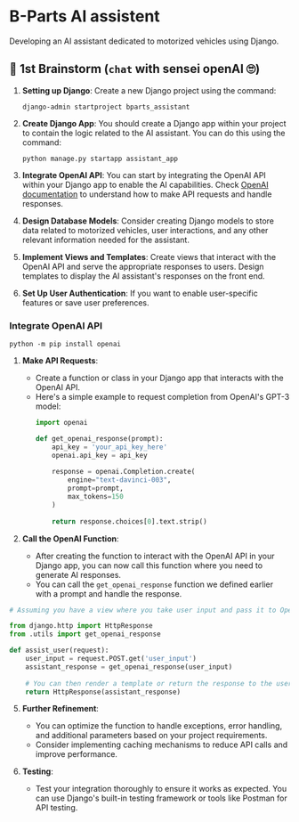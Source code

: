 # B-Parts AI assistent
Developing an AI assistant dedicated to motorized vehicles using Django.

## 🧠 1st Brainstorm (`chat` with sensei openAI 🙄)

1. **Setting up Django**: Create a new Django project using the command:
    ```
    django-admin startproject bparts_assistant
    ```

2. **Create Django App**: You should create a Django app within your project to contain the logic related to the AI assistant. You can do this using the command:
    ```
    python manage.py startapp assistant_app
    ```

3. **Integrate OpenAI API**: You can start by integrating the OpenAI API within your Django app to enable the AI capabilities. Check [OpenAI documentation](https://platform.openai.com/docs/api-reference) to understand how to make API requests and handle responses.

4. **Design Database Models**: Consider creating Django models to store data related to motorized vehicles, user interactions, and any other relevant information needed for the assistant.

5. **Implement Views and Templates**: Create views that interact with the OpenAI API and serve the appropriate responses to users. Design templates to display the AI assistant's responses on the front end.

6. **Set Up User Authentication**: If you want to enable user-specific features or save user preferences.

### Integrate OpenAI API
```
python -m pip install openai
```

1. **Make API Requests**:
   - Create a function or class in your Django app that interacts with the OpenAI API.
   - Here's a simple example to request completion from OpenAI's GPT-3 model:
     ```python
     import openai

     def get_openai_response(prompt):
         api_key = 'your_api_key_here'
         openai.api_key = api_key
         
         response = openai.Completion.create(
             engine="text-davinci-003",
             prompt=prompt,
             max_tokens=150
         )
         
         return response.choices[0].text.strip()
     ```

4. **Call the OpenAI Function**:
   - After creating the function to interact with the OpenAI API in your Django app, you can now call this function where you need to generate AI responses.
   - You can call the `get_openai_response` function we defined earlier with a prompt and handle the response.

```python
# Assuming you have a view where you take user input and pass it to OpenAI for a response

from django.http import HttpResponse
from .utils import get_openai_response

def assist_user(request):
    user_input = request.POST.get('user_input')
    assistant_response = get_openai_response(user_input)
    
    # You can then render a template or return the response to the user
    return HttpResponse(assistant_response)
```

5. **Further Refinement**:
   - You can optimize the function to handle exceptions, error handling, and additional parameters based on your project requirements.
   - Consider implementing caching mechanisms to reduce API calls and improve performance.

6. **Testing**:
   - Test your integration thoroughly to ensure it works as expected. You can use Django's built-in testing framework or tools like Postman for API testing.